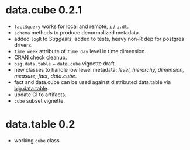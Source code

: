 # data.cube 0.2.1

* `fact$query` works for local and remote, `i` / `i.dt`.
* `schema` methods to produce denormalized metadata.
* added `logR` to *Suggests*, added to tests, heavy non-R dep for postgres drivers.
* `time_week` attribute of `time_day` level in time dimension.
* CRAN check cleanup.
* `big.data.table` + `data.cube` vignette draft.
* new classes to handle low lewel metadata: *level, hierarchy, dimension, measure, fact, data.cube*.
* fact and data.cube can be used against distributed data.table via [big.data.table](https://gitlab.com/jangorecki/big.data.table).
* update CI to artifacts.
* `cube` subset vignette.

# data.table 0.2

* working `cube` class.
